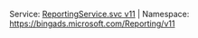 Service: [ReportingService.svc v11](https://reporting.api.bingads.microsoft.com/Api/Advertiser/Reporting/v11/ReportingService.svc) | Namespace: https://bingads.microsoft.com/Reporting/v11